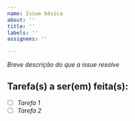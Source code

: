 ```yaml
---
name: Issue básica
about: ''
title: ''
labels: ''
assignees: ''

---
```


_Breve descrição do que a issue resolve_

## Tarefa(s) a ser(em) feita(s):
- [ ] _Tarefa 1_
- [ ] _Tarefa 2_
